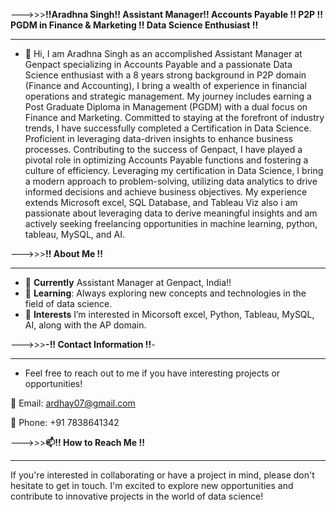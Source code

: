 --->>>**!!Aradhna Singh!! Assistant Manager!! Accounts Payable !! P2P !! PGDM in Finance & Marketing !! Data Science Enthusiast !!** 
________________________________________________________________________________________________________________________________________________________________________________________
- 👋 Hi, I am Aradhna Singh as an accomplished Assistant Manager at Genpact specializing in Accounts Payable and  a passionate Data Science enthusiast with a 8 years strong background in P2P domain (Finance and Accounting), I bring a wealth of experience in financial operations and strategic management. My journey includes earning a Post Graduate Diploma in Management (PGDM) with a dual focus on Finance and Marketing. Committed to staying at the forefront of industry trends, I have successfully completed a Certification in Data Science. Proficient in leveraging data-driven insights to enhance business processes. Contributing to the success of Genpact, I have played a pivotal role in optimizing Accounts Payable functions and fostering a culture of efficiency. Leveraging my certification in Data Science, I bring a modern approach to problem-solving, utilizing data analytics to drive informed decisions and achieve business objectives. My experience extends Microsoft excel, SQL Database, and Tableau Viz also i am passionate about leveraging data to derive meaningful insights and am actively seeking freelancing opportunities in machine learning, python, tableau, MySQL, and AI.



  

--->>>**!! About Me !!**
______________________________________________________________________________________________________________________________________________________________________________________________________________________________________________________________________________________________________________________________________________________________________________________
- 💼 **Currently** Assistant Manager at Genpact, India!!
- 🌱 **Learning**: Always exploring new concepts and technologies in the field of data science.
- 👀 **Interests** I’m interested in Micorsoft excel, Python, Tableau, MySQL, AI, along with the AP domain.






--->>>**-!! Contact Information !!**- 
___________________________________________________________________________________________________________________________________________________________________________________________
- Feel free to reach out to me if you have interesting projects or opportunities!
  
📧 Email: ardhay07@gmail.com

📱 Phone: +91 7838641342










--->>>**📫!! How to Reach Me !!** 
___________________________________________________________________________________________________________________________________________________________________________________________
If you're interested in collaborating or have a project in mind, please don't hesitate to get in touch. I'm excited to explore new opportunities and contribute to innovative projects in the world of data science!














<!---
Aradata/Aradata is a ✨ special ✨ repository because its `README.md` (this file) appears on your GitHub profile.
You can click the Preview link to take a look at your changes.
--->
